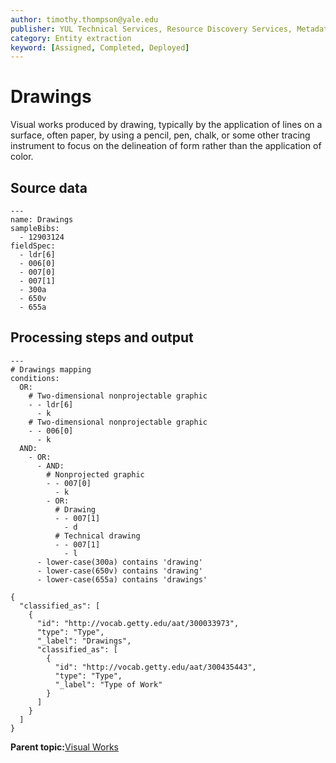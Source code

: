 ```yaml
---
author: timothy.thompson@yale.edu
publisher: YUL Technical Services, Resource Discovery Services, Metadata Services Unit
category: Entity extraction
keyword: [Assigned, Completed, Deployed]
---
```


# Drawings

Visual works produced by drawing, typically by the application of lines on a surface, often paper, by using a pencil, pen, chalk, or some other tracing instrument to focus on the delineation of form rather than the application of color.

## Source data

```
---
name: Drawings
sampleBibs:
  - 12903124
fieldSpec: 
  - ldr[6]
  - 006[0]
  - 007[0]
  - 007[1]
  - 300a
  - 650v
  - 655a
```

## Processing steps and output

```
---
# Drawings mapping
conditions:
  OR:
    # Two-dimensional nonprojectable graphic
    - - ldr[6]
      - k
    # Two-dimensional nonprojectable graphic
    - - 006[0]
      - k    
  AND:     
    - OR:    
      - AND:
        # Nonprojected graphic
        - - 007[0]
          - k      
        - OR:
          # Drawing
          - - 007[1]
            - d
          # Technical drawing
          - - 007[1]
            - l              
      - lower-case(300a) contains 'drawing'
      - lower-case(650v) contains 'drawing'
      - lower-case(655a) contains 'drawings'
```

```
{
  "classified_as": [
    {
      "id": "http://vocab.getty.edu/aat/300033973",
      "type": "Type",
      "_label": "Drawings",
      "classified_as": [
        {
          "id": "http://vocab.getty.edu/aat/300435443",
          "type": "Type",
          "_label": "Type of Work"
        }
      ]
    }
  ]    		
}
```

**Parent topic:**[Visual Works](../../tasks/supertypes/imageformats.md)

